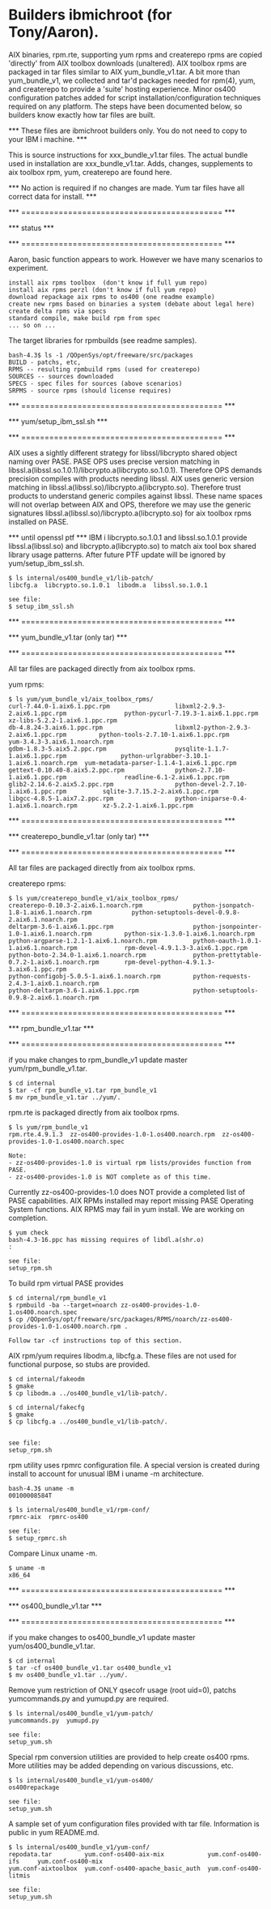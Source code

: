 # Builders ibmichroot (for Tony/Aaron).
AIX binaries, rpm.rte, supporting yum rpms and createrepo rpms are copied 'directly' from AIX toolbox downloads (unaltered).
AIX toolbox rpms are packaged in tar files similar to AIX yum_bundle_v1.tar. A bit more than yum_bundle_v1,
we collected and tar'd packages needed for rpm(4), yum, and createrepo to provide a 'suite' hosting experience.
Minor os400 configuration patches added for script installation/configuration techniques required on any platform.
The steps have been documented below, so builders know exactly how tar files are built.


*** These files are ibmichroot builders only. You do not need to copy to your IBM i machine. ***

This is source instructions for xxx_bundle_v1.tar files. 
The actual bundle used in installation are xxx_bundle_v1.tar.
Adds, changes, supplements to aix toolbox rpm, yum, createrepo are found here.

*** No action is required if no changes are made. Yum tar files have all correct data for install. ***

*** =========================================== ***

*** status ***

*** =========================================== ***

Aaron, basic function appears to work. 
However we have many scenarios to experiment.
```
install aix rpms toolbox  (don't know if full yum repo)
install aix rpms perzl (don't know if full yum repo)
download repackage aix rpms to os400 (one readme example)
create new rpms based on binaries a system (debate about legal here)
create delta rpms via specs
standard compile, make build rpm from spec
... so on ...
```

The target libraries for rpmbuilds (see readme samples).
```
bash-4.3$ ls -1 /QOpenSys/opt/freeware/src/packages
BUILD - patchs, etc,
RPMS -- resulting rpmbuild rpms (used for createrepo)
SOURCES -- sources downloaded 
SPECS - spec files for sources (above scenarios)
SRPMS - source rpms (should license requires)
```


*** =========================================== ***

*** yum/setup_ibm_ssl.sh ***

*** =========================================== ***

AIX uses a sightly different strategy for libssl/libcrypto shared object naming over PASE.
PASE OPS uses precise version matching in libssl.a(libssl.so.1.0.1)/libcrypto.a(libcrypto.so.1.0.1).
Therefore OPS demands precision compiles with products needing libssl.
AIX uses generic version matching in libssl.a(libssl.so)/libcrypto.a(libcrypto.so). 
Therefore trust products to understand generic compiles against libssl.
These name spaces will not overlap between AIX and OPS, therefore 
we may use the generic signatures libssl.a(libssl.so)/libcrypto.a(libcrypto.so)
for aix toolbox rpms installed on PASE.

*** until openssl ptf ***
IBM i libcrypto.so.1.0.1 and libssl.so.1.0.1 provide
libssl.a(libssl.so) and libcrypto.a(libcrypto.so) to 
match aix tool box shared library usage patterns.
After future PTF update will be ignored by
yum/setup_ibm_ssl.sh.
```
$ ls internal/os400_bundle_v1/lib-patch/
libcfg.a  libcrypto.so.1.0.1  libodm.a  libssl.so.1.0.1

see file:
$ setup_ibm_ssl.sh 
```




*** =========================================== ***

*** yum_bundle_v1.tar (only tar) ***

*** =========================================== ***


All tar files are packaged directly from aix toolbox rpms.

yum rpms:
```
$ ls yum/yum_bundle_v1/aix_toolbox_rpms/       
curl-7.44.0-1.aix6.1.ppc.rpm                  libxml2-2.9.3-2.aix6.1.ppc.rpm                python-pycurl-7.19.3-1.aix6.1.ppc.rpm         xz-libs-5.2.2-1.aix6.1.ppc.rpm
db-4.8.24-3.aix6.1.ppc.rpm                    libxml2-python-2.9.3-2.aix6.1.ppc.rpm         python-tools-2.7.10-1.aix6.1.ppc.rpm          yum-3.4.3-3.aix6.1.noarch.rpm
gdbm-1.8.3-5.aix5.2.ppc.rpm                   pysqlite-1.1.7-1.aix6.1.ppc.rpm               python-urlgrabber-3.10.1-1.aix6.1.noarch.rpm  yum-metadata-parser-1.1.4-1.aix6.1.ppc.rpm
gettext-0.10.40-8.aix5.2.ppc.rpm              python-2.7.10-1.aix6.1.ppc.rpm                readline-6.1-2.aix6.1.ppc.rpm
glib2-2.14.6-2.aix5.2.ppc.rpm                 python-devel-2.7.10-1.aix6.1.ppc.rpm          sqlite-3.7.15.2-2.aix6.1.ppc.rpm
libgcc-4.8.5-1.aix7.2.ppc.rpm                 python-iniparse-0.4-1.aix6.1.noarch.rpm       xz-5.2.2-1.aix6.1.ppc.rpm
```


*** =========================================== ***

*** createrepo_bundle_v1.tar (only tar) ***

*** =========================================== ***

All tar files are packaged directly from aix toolbox rpms.

createrepo rpms:
```
$ ls yum/createrepo_bundle_v1/aix_toolbox_rpms/
createrepo-0.10.3-2.aix6.1.noarch.rpm              python-jsonpatch-1.8-1.aix6.1.noarch.rpm           python-setuptools-devel-0.9.8-2.aix6.1.noarch.rpm
deltarpm-3.6-1.aix6.1.ppc.rpm                      python-jsonpointer-1.0-1.aix6.1.noarch.rpm         python-six-1.3.0-1.aix6.1.noarch.rpm
python-argparse-1.2.1-1.aix6.1.noarch.rpm          python-oauth-1.0.1-1.aix6.1.noarch.rpm             rpm-devel-4.9.1.3-3.aix6.1.ppc.rpm
python-boto-2.34.0-1.aix6.1.noarch.rpm             python-prettytable-0.7.2-1.aix6.1.noarch.rpm       rpm-devel-python-4.9.1.3-3.aix6.1.ppc.rpm
python-configobj-5.0.5-1.aix6.1.noarch.rpm         python-requests-2.4.3-1.aix6.1.noarch.rpm
python-deltarpm-3.6-1.aix6.1.ppc.rpm               python-setuptools-0.9.8-2.aix6.1.noarch.rpm

```


*** =========================================== ***

*** rpm_bundle_v1.tar ***

*** =========================================== ***

if you make changes to rpm_bundle_v1 update master yum/rpm_bundle_v1.tar.
```
$ cd internal
$ tar -cf rpm_bundle_v1.tar rpm_bundle_v1
$ mv rpm_bundle_v1.tar ../yum/.
```

rpm.rte is packaged directly from aix toolbox rpms.

```
$ ls yum/rpm_bundle_v1                
rpm.rte.4.9.1.3  zz-os400-provides-1.0-1.os400.noarch.rpm  zz-os400-provides-1.0-1.os400.noarch.spec

Note: 
- zz-os400-provides-1.0 is virtual rpm lists/provides function from PASE.
- zz-os400-provides-1.0 is NOT complete as of this time.
```

Currently zz-os400-provides-1.0 does NOT provide a completed list of PASE capabilities.
AIX RPMs installed may report missing PASE Operating System functions. 
AIX RPMS may fail in yum install. We are working on completion. 
```
$ yum check
bash-4.3-16.ppc has missing requires of libdl.a(shr.o)
:

see file:
setup_rpm.sh
```

To build rpm virtual PASE provides
```
$ cd internal/rpm_bundle_v1
$ rpmbuild -ba --target=noarch zz-os400-provides-1.0-1.os400.noarch.spec
$ cp /QOpenSys/opt/freeware/src/packages/RPMS/noarch/zz-os400-provides-1.0-1.os400.noarch.rpm .

Follow tar -cf instructions top of this section.
``` 


AIX rpm/yum requires libodm.a, libcfg.a. 
These files are not used for functional purpose, so stubs are provided.
```
$ cd internal/fakeodm
$ gmake
$ cp libodm.a ../os400_bundle_v1/lib-patch/.

$ cd internal/fakecfg
$ gmake
$ cp libcfg.a ../os400_bundle_v1/lib-patch/.


see file:
setup_rpm.sh
```

rpm utility uses rpmrc configuration file.
A special version is created during install
to account for unusual IBM i uname -m architecture.
```
bash-4.3$ uname -m
00100008584T

$ ls internal/os400_bundle_v1/rpm-conf/
rpmrc-aix  rpmrc-os400

see file:
$ setup_rpmrc.sh
```

Compare Linux uname -m.
```
$ uname -m
x86_64
```


*** =========================================== ***

*** os400_bundle_v1.tar ***

*** =========================================== ***

if you make changes to os400_bundle_v1 update master yum/os400_bundle_v1.tar.
```
$ cd internal
$ tar -cf os400_bundle_v1.tar os400_bundle_v1
$ mv os400_bundle_v1.tar ../yum/.
```

Remove yum restriction of ONLY qsecofr usage (root uid=0), 
patchs yumcommands.py and yumupd.py are required.
```
$ ls internal/os400_bundle_v1/yum-patch/
yumcommands.py  yumupd.py

see file:
setup_yum.sh
```

Special rpm conversion utilities are provided
to help create os400 rpms. More utilities may be added
depending on various discussions, etc. 
```
$ ls internal/os400_bundle_v1/yum-os400/
os400repackage

see file:
setup_yum.sh
```

A sample set of yum configuration files provided with tar file.
Information is public in yum README.md.
```
$ ls internal/os400_bundle_v1/yum-conf/
repodata.tar         yum.conf-os400-aix-mix            yum.conf-os400-ifs     yum.conf-os400-mix
yum.conf-aixtoolbox  yum.conf-os400-apache_basic_auth  yum.conf-os400-litmis

see file:
setup_yum.sh
```


